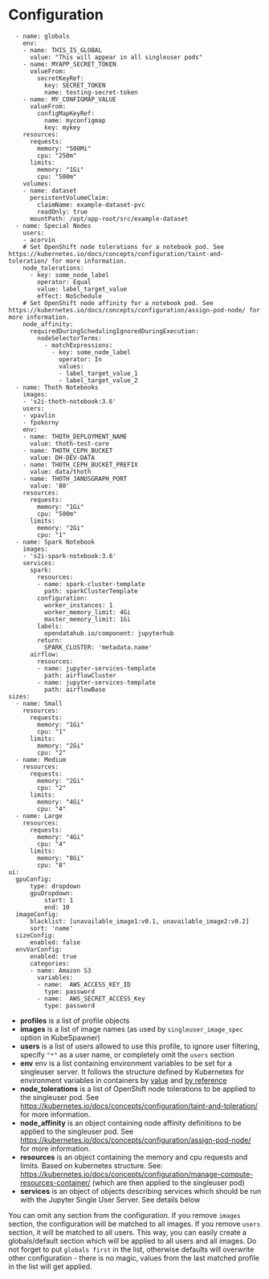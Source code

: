 # Configuration

``` profiles:
  - name: globals
    env:
    - name: THIS_IS_GLOBAL
      value: "This will appear in all singleuser pods"
    - name: MYAPP_SECRET_TOKEN
      valueFrom:
        secretKeyRef:
          key: SECRET_TOKEN
          name: testing-secret-token
    - name: MY_CONFIGMAP_VALUE
      valueFrom:
        configMapKeyRef:
          name: myconfigmap
          key: mykey
    resources:
      requests:
        memory: "500Mi"
        cpu: "250m"
      limits:
        memory: "1Gi"
        cpu: "500m"
    volumes:
    - name: dataset
      persistentVolumeClaim:
        claimName: example-dataset-pvc
        readOnly: true
      mountPath: /opt/app-root/src/example-dataset
  - name: Special Nodes
    users:
    - acorvin
    # Set OpenShift node tolerations for a notebook pod. See https://kubernetes.io/docs/concepts/configuration/taint-and-toleration/ for more information.
    node_tolerations:
      - key: some_node_label
        operator: Equal
        value: label_target_value
        effect: NoSchedule
    # Set OpenShift node affinity for a notebook pod. See https://kubernetes.io/docs/concepts/configuration/assign-pod-node/ for more information.
    node_affinity:
      requiredDuringSchedulingIgnoredDuringExecution:
        nodeSelectorTerms:
          - matchExpressions:
            - key: some_node_label
              operator: In
              values:
              - label_target_value_1
              - label_target_value_2
  - name: Thoth Notebooks
    images:
    - 's2i-thoth-notebook:3.6'
    users:
    - vpavlin
    - fpokorny
    env:
    - name: THOTH_DEPLOYMENT_NAME
      value: thoth-test-core
    - name: THOTH_CEPH_BUCKET
      value: DH-DEV-DATA
    - name: THOTH_CEPH_BUCKET_PREFIX
      value: data/thoth
    - name: THOTH_JANUSGRAPH_PORT
      value: '80'
    resources:
      requests:
        memory: "1Gi"
        cpu: "500m"
      limits:
        memory: "2Gi"
        cpu: "1"
  - name: Spark Notebook
    images:
    - 's2i-spark-notebook:3.6'
    services:
      spark:
        resources:
        - name: spark-cluster-template
          path: sparkClusterTemplate
        configuration:
          worker_instances: 1
          worker_memory_limit: 4Gi
          master_memory_limit: 1Gi
        labels:
          opendatahub.io/component: jupyterhub
        return:
          SPARK_CLUSTER: 'metadata.name'
      airflow:
        resources:
        - name: jupyter-services-template
          path: airflowCluster
        - name: jupyter-services-template
          path: airflowBase
sizes:
  - name: Small
    resources:
      requests:
        memory: "1Gi"
        cpu: "1"
      limits:
        memory: "2Gi"
        cpu: "2"
  - name: Medium
    resources:
      requests:
        memory: "2Gi"
        cpu: "2"
      limits:
        memory: "4Gi"
        cpu: "4"
  - name: Large
    resources:
      requests:
        memory: "4Gi"
        cpu: "4"
      limits:
        memory: "8Gi"
        cpu: "8"
ui:
  gpuConfig:
      type: dropdown
      gpuDropdown:
          start: 1
          end: 10
  imageConfig:
      blacklist: [unavailable_image1:v0.1, unavailable_image2:v0.2]
      sort: 'name'
  sizeConfig:
      enabled: false
  envVarConfig:
      enabled: true
      categories:
      - name: Amazon S3
        variables:
        - name:  AWS_ACCESS_KEY_ID
          type: password
        - name:  AWS_SECRET_ACCESS_Key
          type: password
```

* **profiles** is a list of profile objects
* **images** is a list of image names (as used by `singleuser_image_spec` option in KubeSpawner)
* **users** is a list of users allowed to use this profile, to ignore user filtering, specify `"*"` as a user name, or completely omit the `users` section
* **env** env is a list containing environment variables to be set for a singleuser server. It follows the structure defined by Kubernetes for environment variables in containers by [value](https://kubernetes.io/docs/tasks/inject-data-application/define-environment-variable-container/) and [by reference](https://kubernetes.io/docs/concepts/configuration/secret/#using-secrets-as-environment-variables)
* **node_tolerations** is a list of OpenShift node tolerations to be applied to the singleuser pod. See https://kubernetes.io/docs/concepts/configuration/taint-and-toleration/ for more information.
* **node_affinity** is an object containing node affinity definitions to be applied to the singleuser pod. See https://kubernetes.io/docs/concepts/configuration/assign-pod-node/ for more information.
* **resources** is an object containing the memory and cpu requests and limits. Based on kubernetes structure. See: https://kubernetes.io/docs/concepts/configuration/manage-compute-resources-container/ (which are then applied to the singleuser pod)
* **services** is an object of objects describing services which should be run with the Jupyter Single User Server. See details below

You can omit any section from the configuration. If you remove `images` section, the configuration will be matched to all images. If you remove `users` section, it will be matched to all users. This way, you can easily create a globals/default section which will be applied to all users and all images. Do not forget to put `globals first` in the list, otherwise defaults will overwrite other configuration - there is no magic, values from the last matched profile in the list will get applied.
